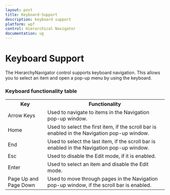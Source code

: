 ```yaml
---
layout: post
title: Keyboard-Support
description: keyboard support
platform: wpf
control: Hierarchical Navigator
documentation: ug
---
```


# Keyboard Support

The HierarchyNavigator control supports keyboard navigation. This allows you to select an item and open a pop-up menu by using the keyboard.

### Keyboard functionality table

<table>
<tr>
<th>
Key</th><th>
Functionality</th></tr>
<tr>
<td>
Arrow Keys</td><td>
Used to navigate to items in the Navigation pop-up window.</td></tr>
<tr>
<td>
Home</td><td>
Used to select the first item, if the scroll bar is enabled in the Navigation pop-up window.</td></tr>
<tr>
<td>
End</td><td>
Used to select the last item, if the scroll bar is enabled in the Navigation pop-up window.</td></tr>
<tr>
<td>
Esc</td><td>
Used to disable the Edit mode, if it is enabled.</td></tr>
<tr>
<td>
Enter</td><td>
Used to select an item and disable the Edit mode.</td></tr>
<tr>
<td>
Page Up and Page Down</td><td>
Used to move through pages in the Navigation pop-up window, if the scroll bar is enabled.  </td></tr>
</table>


